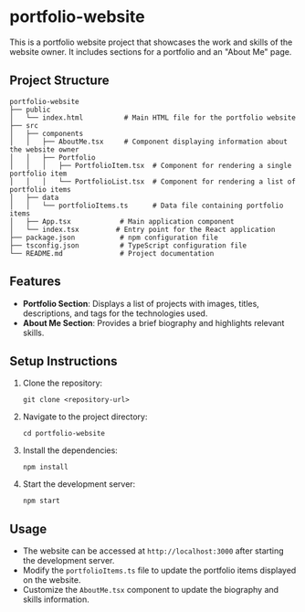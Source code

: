 # portfolio-website

This is a portfolio website project that showcases the work and skills of the website owner. It includes sections for a portfolio and an "About Me" page.

## Project Structure

```
portfolio-website
├── public
│   └── index.html          # Main HTML file for the portfolio website
├── src
│   ├── components
│   │   ├── AboutMe.tsx     # Component displaying information about the website owner
│   │   ├── Portfolio
│   │   │   ├── PortfolioItem.tsx  # Component for rendering a single portfolio item
│   │   │   └── PortfolioList.tsx  # Component for rendering a list of portfolio items
│   ├── data
│   │   └── portfolioItems.ts      # Data file containing portfolio items
│   ├── App.tsx            # Main application component
│   └── index.tsx         # Entry point for the React application
├── package.json           # npm configuration file
├── tsconfig.json          # TypeScript configuration file
└── README.md              # Project documentation
```

## Features

- **Portfolio Section**: Displays a list of projects with images, titles, descriptions, and tags for the technologies used.
- **About Me Section**: Provides a brief biography and highlights relevant skills.

## Setup Instructions

1. Clone the repository:
   ```
   git clone <repository-url>
   ```

2. Navigate to the project directory:
   ```
   cd portfolio-website
   ```

3. Install the dependencies:
   ```
   npm install
   ```

4. Start the development server:
   ```
   npm start
   ```

## Usage

- The website can be accessed at `http://localhost:3000` after starting the development server.
- Modify the `portfolioItems.ts` file to update the portfolio items displayed on the website.
- Customize the `AboutMe.tsx` component to update the biography and skills information.